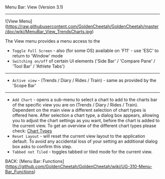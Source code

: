 Menu Bar: View (Version 3.1)
***

![View Menu] (https://raw.githubusercontent.com/GoldenCheetah/GoldenCheetah/master/doc/wiki/MenuBar_View_TrendsCharts.jpg)

The View menu provides a menu access to the 

* `Toggle Full Screen` - also (for some OS) available on 'F11' - use 'ESC' to return to 'Window' mode
* `Switching on/off` of certain UI elements ('Side Bar' / 'Compare Pane' / 'Tool Bar' / 'Athlete Tabs')

***

* `Active view` - (Trends / Diary / Rides / Train) - same as provided by the 'Scope Bar'

***

* `Add Chart` - opens a sub-menu to select a chart to add to the charts bar of the specific view you are on (Trends / Diary / Rides / Train). Dependent on the main view a different selection of chart types is offered here. After selection a chart type, a dialog box appears, allowing you to adjust the chart settings as you want, before the chart is added to the current view. To get an overview of the different chart types please check: [Chart Types](https://github.com/GoldenCheetah/GoldenCheetah/wiki/UG-310-ChartTypes_General)
* `Reset Layout` - will reset the current view layout to the application default. To avoid any accidental loss of your setting an additional dialog box asks to confirm this step.
* `Tabbed not Tiled` - toggles tabbed or tiled mode for the current view.


BACK: [Menu Bar: Functions] (https://github.com/GoldenCheetah/GoldenCheetah/wiki/UG-310-Menu-Bar_Functions)




